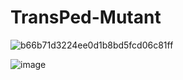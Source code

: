 # TransPed-Mutant

![b66b71d3224ee0d1b8bd5fcd06c81ff](https://github.com/user-attachments/assets/5dfd9950-b499-451f-97c8-29eb6c6ebab7)

![image](https://github.com/user-attachments/assets/d601fef4-baad-4928-a1e1-ebc01e2052cb)
